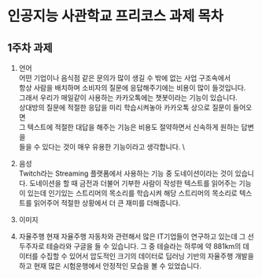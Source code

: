 # 인공지능 사관학교 프리코스 과제 목차

## 1주차 과제

1. 언어  \
   어떤 기업이나 음식점 같은 문의가 많이 생길 수 밖에 없는 사업 구조속에서 \
   항상 사람을 배치하며 소비자의 질문에 응답해주기에는 비용이 많이 들것입니다. \
   그래서 우리가 매일같이 사용하는 카카오톡에는 챗봇이라는 기능이 있습니다. \
   상대방의 질문에 적절한 응답을 미리 학습시켜놓아 카카오톡 상으로 질문이 들어오면 \
   그 텍스트에 적절한 대답을 해주는 기능은 비용도 절약하면서 신속하게 원하는 답변을 \
   들을 수 있다는 것이 매우 유용한 기능이라고 생각합니다. \

2. 음성  \
  Twitch라는 Streaming 플랫폼에서 사용하는 기능 중 도네이션이라는 것이 있습니다.
  도네이션을 할 때 금전과 더불어 기부한 사람이 작성한 텍스트를 읽어주는 기능이 있는데
  인기있는 스트리머의 목소리를 학습시켜 해당 스트리머의 목소리로 텍스트를 읽어주어 
  적절한 상황에서 더 큰 재미를 더해줍니다. 
  
3. 이미지 
   

4. 자율주행 
  현재 자율주행 자동차와 관련해서 많은 IT기업들이 연구하고 있는데 
  그 선두주자로 테슬라와 구글을 들 수 있습니다.
  그 중 테슬라는 하루에 약 881km의 데이터를 수집할 수 있어서 
  압도적인 크기의 데이터로 딥러닝 기반의 자율주행 개발을 하고 현재 많은 시험운행에서
  안정적인 모습을 볼 수 있었습니다.
